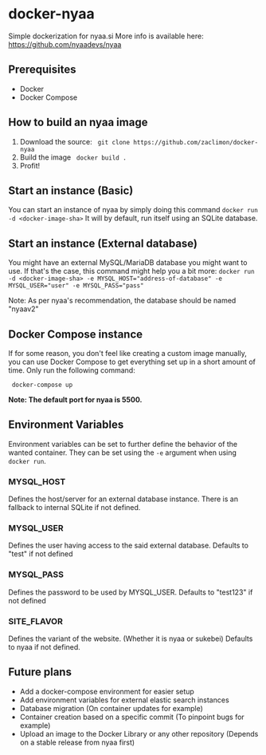 # docker-nyaa

Simple dockerization for nyaa.si
More info is available here: https://github.com/nyaadevs/nyaa

## Prerequisites

- Docker
- Docker Compose

## How to build an nyaa image
1. Download the source:
``` git clone https://github.com/zaclimon/docker-nyaa```
2. Build the image
``` docker build .```
3. Profit!

## Start an instance (Basic)
You can start an instance of nyaa by simply doing this command
```docker run -d <docker-image-sha>```
It will by default, run itself using an SQLite database.

## Start an instance (External database)
You might have an external MySQL/MariaDB database you might want to use. If that's the case, this command might help you a bit more:
```docker run -d <docker-image-sha> -e MYSQL_HOST="address-of-database" -e MYSQL_USER="user" -e MYSQL_PASS="pass"```

Note: As per nyaa's recommendation, the database should be named "nyaav2"

## Docker Compose instance
If for some reason, you don't feel like creating a custom image manually, you can use
Docker Compose to get everything set up in a short amount of time. Only run the following
command:

``` docker-compose up```

**Note: The default port for nyaa is 5500.**

## Environment Variables
Environment variables can be set to further define the behavior of the wanted container. They can be
set using the ```-e``` argument when using ```docker run```.

### MYSQL_HOST
Defines the host/server for an external database instance. There is an fallback to internal SQLite if not defined.

### MYSQL_USER
Defines the user having access to the said external database. Defaults to "test" if not defined

### MYSQL_PASS
Defines the password to be used by MYSQL_USER. Defaults to "test123" if not defined

### SITE_FLAVOR
Defines the variant of the website. (Whether it is nyaa or sukebei) Defaults to nyaa if not defined.

## Future plans

- Add a docker-compose environment for easier setup
- Add environment variables for external elastic search instances
- Database migration (On container updates for example)
- Container creation based on a specific commit (To pinpoint bugs for example)
- Upload an image to the Docker Library or any other repository (Depends on a stable release from nyaa first)